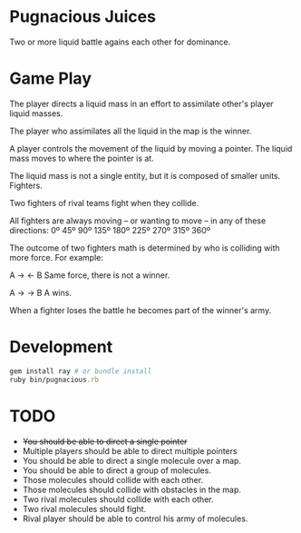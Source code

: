 # Pugnacious Juices

Two or more liquid battle agains each other for dominance.

# Game Play

The player directs a liquid mass in an effort to assimilate other's player liquid masses.

The player who assimilates all the liquid in the map is the winner.

A player controls the movement of the liquid by moving a pointer. The liquid mass moves to where the pointer is at.

The liquid mass is not a single entity, but it is composed of smaller units. Fighters.

Two fighters of rival teams fight when they collide.

All fighters are always moving – or wanting to move – in any of these directions: 0º 45º 90º 135º 180º 225º 270º 315º 360º

The outcome of two fighters math is determined by who is colliding with more force. For example:

A ->    <- B       Same force, there is not a winner.

A ->   -> B         A wins.  

When a fighter loses the battle he becomes part of the winner's army.  

# Development

``` ruby
gem install ray # or bundle install  
ruby bin/pugnacious.rb
```

# TODO

* <del>You should be able to direct a single pointer</del>
* Multiple players should be able to direct multiple pointers
* You should be able to direct a single molecule over a map.
* You should be able to direct a group of molecules.
* Those molecules should collide with each other.
* Those molecules should collide with obstacles in the map.
* Two rival molecules should collide with each other.
* Two rival molecules should fight.
* Rival player should be able to control his army of molecules.

 